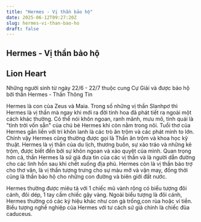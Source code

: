 ```yaml
---
title: "Hermes - Vị thần bảo hộ"
date: 2025-06-12T09:27:20Z
slug: hermes-vi-than-bao-ho
draft: false
---
```


## Hermes - Vị thần bảo hộ

## Lion Heart

​Những người sinh từ ngày 22/6 - 22/7 thuộc cung Cự Giải và được bảo hộ bởi thần Hermes - Thần Thông Tin
 
 Hermes là con của Zeus và Maia. Trong số những vị thần Slanhpơ thì Hermes là vị thần mà ngay khi mới ra đời tinh hoa đã phát tiết ra ngoài một cách khác thường. Có thể nói khôn ngoan, ranh mãnh, mưu mô, tinh quái là "tính trời vốn sẵn" của chú bé Hermes khi còn nằm trong nôi. Tuổi thơ của Hermes gắn liền với trí khôn lanh là các trò ăn trộm và các phát minh to lớn. Chính vậy Hermes cũng thường được gọi là Thần ăn trộm và khoa học kỹ thuật. Hermes là vị thần của du lịch, thương buôn, sự xảo tráo và những kẻ trộm, được biết đến bởi sự khôn ngoan và xảo quyệt của mình. Quan trọng hơn cả, thần Hermes là sứ giả đưa tin của các vị thần và là người dẫn đường cho các linh hồn sau khi chết xuống địa phủ. Hermes còn là vị thần bảo trợ cho thơ văn, là vị thần tượng trưng cho sự màu mỡ và vận may, đồng thời cũng là thần bảo hộ cho những con đường và biên giới đất nước.

 Hermes thường được miêu tả với 1 chiếc mũ vành rộng có biểu tượng đôi cánh, đôi dép, 1 tay cầm chiếc gậy vàng. Ngoài biểu tượng là đôi cánh, Hermes thường có các ký hiệu khác như con gà trống,con rùa hoặc ví tiền. Biểu tượng nghề nghiệp của Hermes với tư cách sứ giả chính là chiếc đũa caduceus.